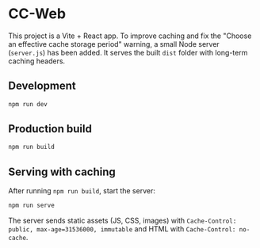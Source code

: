 # CC-Web

This project is a Vite + React app. To improve caching and fix the "Choose an effective cache storage period" warning,
a small Node server (`server.js`) has been added. It serves the built `dist` folder with long-term caching headers.

## Development

```bash
npm run dev
```

## Production build

```bash
npm run build
```

## Serving with caching

After running `npm run build`, start the server:

```bash
npm run serve
```

The server sends static assets (JS, CSS, images) with `Cache-Control: public, max-age=31536000, immutable` and HTML with `Cache-Control: no-cache`.